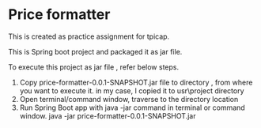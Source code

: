 # Price formatter
This is created as practice assignment for tpicap.

This is Spring boot project and packaged it as jar file.

To execute this project as jar file , refer below steps.
1) Copy price-formatter-0.0.1-SNAPSHOT.jar file to directory , from where you want to execute it.
   in my case, I copied it to usr\project directory
2) Open terminal/command window, traverse to the directory location
3) Run Spring Boot app with java -jar command in terminal or command window. 
   java -jar price-formatter-0.0.1-SNAPSHOT.jar
